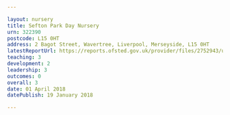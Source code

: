 ```yaml
---

layout: nursery
title: Sefton Park Day Nursery
urn: 322390
postcode: L15 0HT
address: 2 Bagot Street, Wavertree, Liverpool, Merseyside, L15 0HT
latestReportUrl: https://reports.ofsted.gov.uk/provider/files/2752943/urn/322390.pdf
teaching: 3
development: 2
leadership: 3
outcomes: 0
overall: 3
date: 01 April 2018 
datePublish: 19 January 2018

---
```

